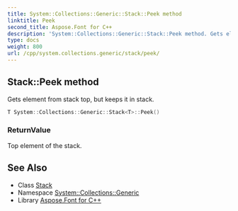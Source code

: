 ```yaml
---
title: System::Collections::Generic::Stack::Peek method
linktitle: Peek
second_title: Aspose.Font for C++
description: 'System::Collections::Generic::Stack::Peek method. Gets element from stack top, but keeps it in stack in C++.'
type: docs
weight: 800
url: /cpp/system.collections.generic/stack/peek/
---
```

## Stack::Peek method


Gets element from stack top, but keeps it in stack.

```cpp
T System::Collections::Generic::Stack<T>::Peek()
```


### ReturnValue

Top element of the stack.

## See Also

* Class [Stack](../)
* Namespace [System::Collections::Generic](../../)
* Library [Aspose.Font for C++](../../../)
